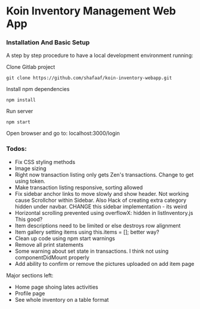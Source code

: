 # Koin Inventory Management Web App

### Installation And Basic Setup
A step by step procedure to have a local development environment running:

Clone Gitlab project
```
git clone https://github.com/shafaaf/koin-inventory-webapp.git
```

Install npm dependencies
```
npm install
```

Run server
```
npm start
```

Open browser and go to: 
localhost:3000/login

### Todos:
- Fix CSS styling methods
- Image sizing
- Right now transaction listing only gets Zen's transactions. Change to get using token.
- Make transaction listing responsive, sorting allowed
- Fix sidebar anchor links to move slowly and show header. Not working cause Scrollchor within Sidebar. Also
	Hack of creating extra category hidden under navbar. CHANGE this sidebar implementation - its weird
- Horizontal scrolling prevented using overflowX: hidden in listInventory.js This good?
- Item descriptions need to be limited or else destroys row alignment
- Item gallery setting items using this.items = []; better way?
- Clean up code using npm start warnings
- Remove all print statements
- Some warning about set state in transactions. I think not using componentDidMount properly
- Add ability to confirm or remove the pictures uploaded on add item page

Major sections left:
- Home page shoing lates activities
- Profile page
- See whole inventory on a table format
